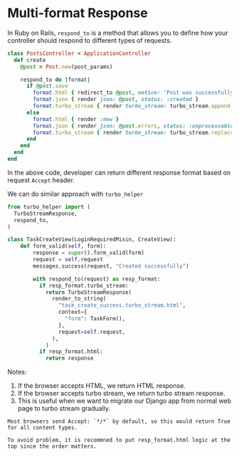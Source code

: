 # Multi-format Response

In Ruby on Rails, `respond_to` is a method that allows you to define how your controller should respond to different types of requests.

```ruby
class PostsController < ApplicationController
  def create
    @post = Post.new(post_params)

    respond_to do |format|
      if @post.save
        format.html { redirect_to @post, notice: 'Post was successfully created.' }
        format.json { render json: @post, status: :created }
        format.turbo_stream { render turbo_stream: turbo_stream.append(@post) }
      else
        format.html { render :new }
        format.json { render json: @post.errors, status: :unprocessable_entity }
        format.turbo_stream { render turbo_stream: turbo_stream.replace('new_post', partial: 'posts/form', locals: { post: @post }) }
      end
    end
  end
end
```

In the above code, developer can return different response format based on request `Accept` header.

We can do similar approach with `turbo_helper`

```python
from turbo_helper import (
  TurboStreamResponse,
  respond_to,
)

class TaskCreateView(LoginRequiredMixin, CreateView):
    def form_valid(self, form):
        response = super().form_valid(form)
        request = self.request
        messages.success(request, "Created successfully")

        with respond_to(request) as resp_format:
          if resp_format.turbo_stream:
            return TurboStreamResponse(
              render_to_string(
                "task_create_success.turbo_stream.html",
                context={
                  "form": TaskForm(),
                },
                request=self.request,
              ),
            )
          if resp_format.html:
            return response
```

Notes:

1. If the browser accepts HTML, we return HTML response.
2. If the browser accepts turbo stream, we return turbo stream response.
3. This is useful when we want to migrate our Django app from normal web page to turbo stream gradually.

```{note}
Most browsers send Accept: `*/*` by default, so this would return True for all content types.

To avoid problem, it is recommned to put resp_format.html logic at the top since the order matters.
```
